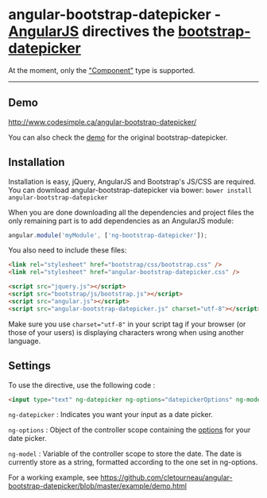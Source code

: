 # angular-bootstrap-datepicker - [AngularJS](http://angularjs.org/) directives the [bootstrap-datepicker](https://github.com/eternicode/bootstrap-datepicker)

At the moment, only the ["Component"](http://eternicode.github.io/bootstrap-datepicker/?markup=component) type is supported.

***

## Demo

http://www.codesimple.ca/angular-bootstrap-datepicker/

You can also check the [demo](http://eternicode.github.io/bootstrap-datepicker/) for the original bootstrap-datepicker.


## Installation

Installation is easy, jQuery, AngularJS and Bootstrap's JS/CSS are required.
You can download angular-bootstrap-datepicker via bower:
`bower install angular-bootstrap-datepicker`

When you are done downloading all the dependencies and project files the only remaining part is to add dependencies as an AngularJS module:

```javascript
angular.module('myModule', ['ng-bootstrap-datepicker']);
```

You also need to include these files:
```html
<link rel="stylesheet" href="bootstrap/css/bootstrap.css" />
<link rel="stylesheet" href="angular-bootstrap-datepicker.css" />

<script src="jquery.js"></script>
<script src="bootstrap/js/bootstrap.js"></script>
<script src="angular.js"></script>
<script src="angular-bootstrap-datepicker.js" charset="utf-8"></script>
```

Make sure you use `charset="utf-8"` in your script tag if your browser (or those of your users) is displaying characters wrong when using another language.

## Settings

To use the directive, use the following code :

```html
<input type="text" ng-datepicker ng-options="datepickerOptions" ng-model="date">
```

`ng-datepicker` : Indicates you want your input as a date picker.

`ng-options` : Object of the controller scope containing the [options](http://bootstrap-datepicker.readthedocs.org/en/latest/options.html) for your date picker.

`ng-model` : Variable of the controller scope to store the date. The date is currently store as a string, formatted according to the one set in ng-options.


For a working example, see https://github.com/cletourneau/angular-bootstrap-datepicker/blob/master/example/demo.html